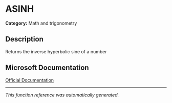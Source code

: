 # ASINH

**Category:** Math and trigonometry

## Description
Returns the inverse hyperbolic sine of a number

## Microsoft Documentation
[Official Documentation](https://support.microsoft.com//en-us/office/asinh-function-4e00475a-067a-43cf-926a-765b0249717c)

---
*This function reference was automatically generated.*
